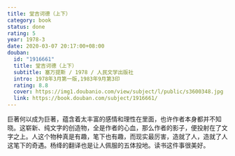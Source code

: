 ```yaml
---
title: 堂吉诃德（上下）
category: book
status: done
rating: 5
year: 1978-3
date: 2020-03-07 20:17:00+08:00
douban:
  id: "1916661"
  title: 堂吉诃德（上下）
  subtitle: 塞万提斯 / 1978 / 人民文学出版社
  intro: 1978年3月第一版,1983年9月第3印
  rating: 8.8
  cover: https://img1.doubanio.com/view/subject/l/public/s3600348.jpg
  link: https://book.douban.com/subject/1916661/
---
```


巨著何以成为巨著，蕴含着太丰富的感情和理性在里面，也许作者本身都并不知晓。这崭新、纯文字的创造物，全是作者的心血，那么作者的影子，便投射在了文字之上。人这个物种真是有趣，笔下也有趣，而现实最厉害，造就了人，造就了人这笔下的奇遇。杨绛的翻译也是让人佩服的五体投地。读书这件事很美好。
